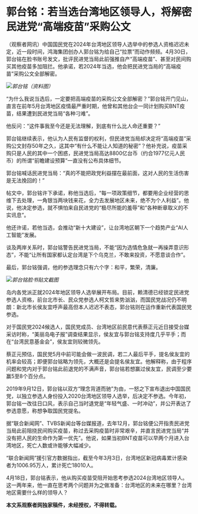# 郭台铭：若当选台湾地区领导人，将解密民进党“高端疫苗”采购公文

（观察者网讯）中国国民党在2024年台湾地区领导人选举中的参选人资格迟迟未定，近一段时间，鸿海集团创办人郭台铭为给自己“拉票”而动作频频。4月30日，郭台铭在脸书账号发文，批评民进党当局此前强推自产“高端疫苗”、甚至对民间购买其他疫苗多加阻拦。他承诺，若2024年当选，他会把民进党当局的“高端疫苗”采购公文全部解密。

![](https://inews.gtimg.com/newsapp_bt/0/15787175660/1000)_郭台铭（资料图）_

“为什么我说当选后，一定要把高端疫苗的采购公文全部解密？”郭台铭开门见山，直言在前年5月台湾地区疫情最严重时期，他曾和其他台企一同计划购买BNT疫苗，结果遭到民进党当局“各种刁难”。

他反问：“这件事我至今还是无法理解，到底有什么比人命还重要？”

郭台铭继续表示，他认为人民有监督的权利，但民进党当局却决定将“高端疫苗”采购公文封存50年之久，这其中“有什么不能让人知道的秘密”？他补充说，疫苗采购只是人民的其中一个困惑，民进党当局高达8800亿台币（约合1977亿元人民币）的所谓“前瞻建设预算”一直没有公布具体细节。

郭台铭喊话民进党当局：“真的不能把政党利益摆在最前面，这对人民的生活伤害是无法挽回的！”

帖文中，郭台铭许下承诺，称他当选后，“每一项政策细节，都要用企业经营的思维下去处理，一角银当两块钱来花，全力去发展地区未来，绝不为个人利益”。他说，他决定参选，就不惧怕来自民进党的“极尽所能的羞辱”和“各种断章取义的不实讯息”。

他还许诺，若他当选，会推动“新十大建设”，让台湾地区朝下一个趋势产业“AI人工智能”发展。

谈及两岸关系时，郭台铭警告民进党当局，不能“因为选情危急就一再操弄意识形态”，不能“让所有国家都认定台湾是下个乌克兰，不敢来投资，不愿意谈合作”。

最后，郭台铭强调，他的参选理念只有六个字：和平，繁荣，清廉。

![](https://inews.gtimg.com/newsapp_bt/0/15787175661/1000)_郭台铭脸书贴文截图_

岛内各党派正就2024年地区领导人选举展开布局。目前，赖清德已经锁定民进党参选人资格，前台北市长、民众党参选人柯文哲来势汹汹，而国民党战况仍不明朗：新北市长侯友宜呼声最高但本人迟迟不表态，郭台铭则在运作重新代表国民党参选。

对于国民党2024候选人，国民党成员、台湾地区前民意代表蔡正元近日接受台媒采访时称，“美丽岛电子报”调查结果显示，侯友宜与郭台铭支持度几乎平手；而在“台湾民意基金会”，侯友宜则较微领先。

蔡正元预估，国民党5月中前可能会做一波民调，若二人最后平手，提名侯友宜的机率会较高；即便郭台铭略为领先，大概还是会提名侯友宜。他解释称，由于程序问题和党内对于郭台铭此前退党的不满声音，郭台铭若想赢过侯友宜，民调至少要赢5至8个百分点。

2019年9月12日，郭台铭以双方“理念背道而驰”为由，一怒之下宣布退出中国国民党，以独立参选人身份投入2020台湾地区领导人选举，后决定不参选。今年初，郭台铭一改往日口风，表示自己当时退党是“年轻气盛、一时冲动”，并公开表达了参选意愿，称想争取国民党提名。

据“联合新闻网”、TVBS新闻台等台媒报道，去年12月，郭台铭便公开指责民进党当局此前阻挠民间购买疫苗，称过去采购疫苗时非常艰辛，并直言民进党当局“并没有把人民的生命作为第一优先”。他说，如果当初BNT疫苗可以早两个月进入台湾地区，死亡人数或许能够大幅减少。

“联合新闻网”援引官方数据指出，截至今年3月3日，台湾地区新冠病毒累计感染者为1006.95万人，累计死亡18010人。

4月18日，郭台铭表示，他从购买疫苗受阻开始思考参选2024台湾地区领导人。这一两年来，他一直在思考两个问题并为之做准备：台湾地区的未来在哪里？台湾地区需要什么样的领导人？

**本文系观察者网独家稿件，未经授权，不得转载。**

